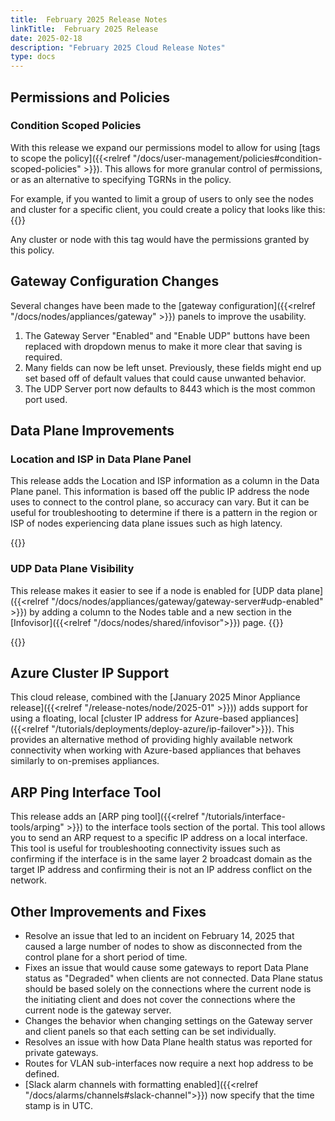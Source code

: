 ```yaml
---
title:  February 2025 Release Notes
linkTitle:  February 2025 Release 
date: 2025-02-18
description: "February 2025 Cloud Release Notes"
type: docs
---
```


## Permissions and Policies
### Condition Scoped Policies
With this release we expand our permissions model to allow for using [tags to scope the policy]({{<relref "/docs/user-management/policies#condition-scoped-policies" >}}). This allows for more granular control of permissions, or as an alternative to specifying TGRNs in the policy. 

For example, if you wanted to limit a group of users to only see the nodes and cluster for a specific client, you could create a policy that looks like this:
{{<tgimg src="client-tag-scope.png" width="70%" caption="Tag Scoped Policy based on ClientID tag">}}

Any cluster or node with this tag would have the permissions granted by this policy.

## Gateway Configuration Changes
Several changes have been made to the [gateway configuration]({{<relref "/docs/nodes/appliances/gateway" >}}) panels to improve the usability.
1. The Gateway Server "Enabled" and "Enable UDP" buttons have been replaced with dropdown menus to make it more clear that saving is required.
1. Many fields can now be left unset. Previously, these fields might end up set based off of default values that could cause unwanted behavior.
1. The UDP Server port now defaults to 8443 which is the most common port used. 

## Data Plane Improvements
### Location and ISP in Data Plane Panel
This release adds the Location and ISP information as a column in the Data Plane panel.  This information is based off the public IP address the node uses to connect to the control plane, so accuracy can vary. But it can be useful for troubleshooting to determine if there is a pattern in the region or ISP of nodes experiencing data plane issues such as high latency. 

{{<tgimg src="data-plane-isp.png" width="65%" caption="Location and ISP columns in the Data Plane panel">}}


### UDP Data Plane Visibility
This release makes it easier to see if a node is enabled for [UDP data plane]({{<relref "/docs/nodes/appliances/gateway/gateway-server#udp-enabled" >}}) by adding a column to the Nodes table and a new section in the [Infovisor]({{<relref "/docs/nodes/shared/infovisor">}}) page.
{{<tgimg src="udp-column.png" alt="UDP Column option in the Nodes table" width="55%" caption="UDP Column option in the Nodes table" >}}

{{<tgimg src="udp-infovisor.png" alt="UDP mode field in Infovisor" width="85%" caption="UDP mode field in Infovisor" >}}

## Azure Cluster IP Support
This cloud release, combined with the [January 2025 Minor Appliance release]({{<relref "/release-notes/node/2025-01" >}})) adds support for using a floating, local [cluster IP address for Azure-based appliances]({{<relref "/tutorials/deployments/deploy-azure/ip-failover">}}). This provides an alternative method of providing highly available network connectivity when working with Azure-based appliances that behaves similarly to on-premises appliances.  


## ARP Ping Interface Tool
This release adds an [ARP ping tool]({{<relref "/tutorials/interface-tools/arping" >}}) to the interface tools section of the portal.  This tool allows you to send an ARP request to a specific IP address on a local interface. This tool is useful for troubleshooting connectivity issues such as confirming if the interface is in the same layer 2 broadcast domain as the target IP address and confirming their is not an IP address conflict on the network.


## Other Improvements and Fixes
- Resolve an issue that led to an incident on February 14, 2025 that caused a large number of nodes to show as disconnected from the control plane for a short period of time.
- Fixes an issue that would cause some gateways to report Data Plane status as "Degraded" when clients are not connected.  Data Plane status should be based solely on the connections where the current node is the initiating client and does not cover the connections where the current node is the gateway server.
- Changes the behavior when changing settings on the Gateway server and client panels so that each setting can be set individually. 
- Resolves an issue with how Data Plane health status was reported for private gateways.
- Routes for VLAN sub-interfaces now require a next hop address to be defined. 
- [Slack alarm channels with formatting enabled]({{<relref "/docs/alarms/channels#slack-channel">}}) now specify that the time stamp is in UTC.